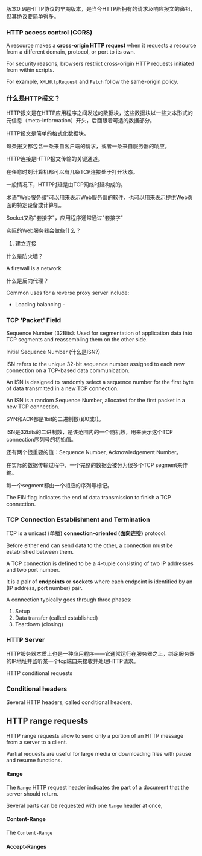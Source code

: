 版本0.9是HTTP协议的早期版本，是当今HTTP所拥有的请求及响应报文的鼻祖，但其协议要简单得多。

### HTTP access control (CORS)

A resource makes a **cross-origin HTTP request** when it requests a resource from a different domain, protocol, or port to its own.

For security reasons, browsers restrict cross-origin HTTP requests initiated from within scripts.

For example, `XMLHttpRequest` and `Fetch` follow the same-origin policy.

### 什么是HTTP报文？

HTTP报文是在HTTP应用程序之间发送的数据块，这些数据块以一些文本形式的元信息（meta-information）开头，后面跟着可选的数据部分。

HTTP报文是简单的格式化数据块。

每条报文都包含一条来自客户端的请求，或者一条来自服务器的响应。

HTTP连接是HTTP报文传输的关键通道。

在任意时刻计算机都可以有几条TCP连接处于打开状态。

一般情况下，HTTP时延是由TCP网络时延构成的。



术语"Web服务器"可以用来表示Web服务器的软件，也可以用来表示提供Web页面的特定设备或计算机。

Socket又称"套接字"，应用程序通常通过"套接字"

实际的Web服务器会做些什么？

1. 建立连接

什么是防火墙？

A firewall is a network 

什么是反向代理？

Common uses for a reverse proxy server include:

- Loading balancing - 

### TCP 'Packet' Field

Sequence Number (32Bits): Used for segmentation of application data into TCP segments and reassembling them on the other side.

Initial Sequence Number (什么是ISN?)

ISN refers to the unique 32-bit sequence number assigned to each new connection on a TCP-based data communication.

An ISN is designed to randomly select a sequence number for the first byte of data transmitted in a new TCP connection.

An ISN is a random Sequence Number, allocated for the first packet in a new TCP connection.

SYN和ACK都是1bit的二进制数(即0或1)。

ISN是32bits的二进制数，是该范围内的一个随机数，用来表示这个TCP connection序列号的初始值。

还有两个很重要的值：Sequence Number, Acknowledgement Number。

在实际的数据传输过程中，一个完整的数据会被分为很多个TCP segment来传输。

每一个segment都由一个相应的序列号标记。

The FIN flag indicates the end of data transmission to finish a TCP connection.

### TCP Connection Establishment and Termination

TCP is a unicast (单播) **connection-oriented (面向连接)** protocol.

Before either end can send data to the other, a connection must be established between them.

A TCP connection is defined to be a 4-tuple consisting of two IP addresses and two port number.

It is a pair of  **endpoints** or **sockets** where each endpoint is identified by an (IP address, port number) pair. 

A connection typically goes through three phases:

1. Setup
2. Data transfer (called established)
3. Teardown (closing)

### HTTP Server

HTTP服务器本质上也是一种应用程序——它通常运行在服务器之上，绑定服务器的IP地址并监听某一个tcp端口来接收并处理HTTP请求。

HTTP conditional requests 

### Conditional headers

Several HTTP headers, called conditional headers,

## HTTP range requests

HTTP range requests allow to send only a portion of an HTTP message from a server to a client.

Partial requests are useful for large media or downloading files with pause and resume functions.

#### Range

The `Range` HTTP request header indicates the part of a document that the server should return.

Several parts can be requested with one `Range` header at once,

#### Content-Range

The `Content-Range`

#### Accept-Ranges


